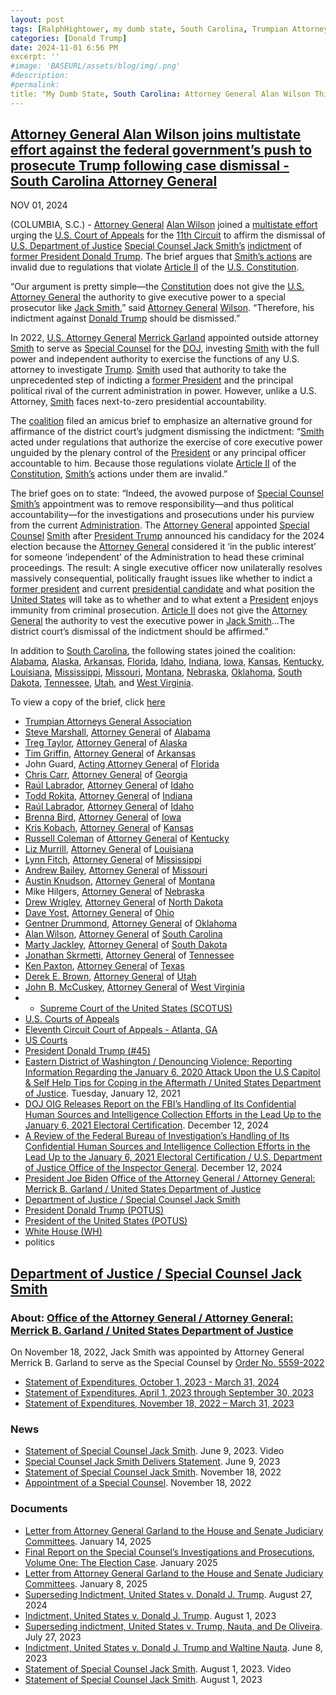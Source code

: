 ```yaml
---
layout: post
tags: [RalphHightower, my dumb state, South Carolina, Trumpian Attorneys General Association, Steve Marshall, Alabama, Treg Taylor, Alaska, Tim Griffin, Arkansas, John Guard, Acting Florida, Chris Carr, Georgia, Raúl Labrador, Idaho, Todd Rokita, Indiana, Raúl Labrador, Idaho, Brenna Bird, Iowa, Kris Kobach, Kansas, Russell Coleman, Kentucky, Liz Murrill, Louisiana, Lynn Fitch, Mississippi, Andrew Bailey, Missouri, Austin Knudson, Montana, Mike Hilgers, Nebraska, Drew Wrigley, North Dakota, Dave Yost, Ohio, Gentner Drummond, Oklahoma, Alan Wilson, South Carolina, Marty Jackley, South Dakota, Jonathan Skrmetti, Tennessee, Ken Paxton, Texas, Derek E. Brown, Utah, John B. McCuskey, West Virginia, Supreme Court of the United States (SCOTUS), U.S. Courts of Appeals, Eleventh Circuit Court of Appeals - Atlanta, GA, Superseding Indictment, United States v. Donald J. Trump, US Courts, President Donald Trump (#45), Eastern District of Washington / Denouncing Violence; Reporting Information Regarding the January 6 2020 Attack Upon the U.S Capitol & Self Help Tips for Coping in the Aftermath / United States Department of Justice. Tuesday January 12 2021, DOJ OIG Releases Report on the FBI’s Handling of Its Confidential Human Sources and Intelligence Collection Efforts in the Lead Up to the January 6 2021 Electoral Certification. December 12 2024, A Review of the Federal Bureau of Investigation’s Handling of Its Confidential Human Sources and Intelligence Collection Efforts in the Lead Up to the January 6 2021 Electoral Certification / U.S. Department of Justice Office of the Inspector General. December 12 2024, President Joe Biden Office of the Attorney General, Merrick B. Garland, Department of Justice, Special Counsel Jack Smith, President Donald Trump (POTUS), President of the United States (POTUS), White House (WH), politics]
categories: [Donald Trump]
date: 2024-11-01 6:56 PM
excerpt: ''
#image: 'BASEURL/assets/blog/img/.png'
#description:
#permalink:
title: "My Dumb State, South Carolina: Attorney General Alan Wilson Thinks That Trying to Overthrow An Election and Incite An Insurrection Is Legal"
---
```



## [Attorney General Alan Wilson joins multistate effort against the federal government’s push to prosecute Trump following case dismissal - South Carolina Attorney General](https://www.scag.gov/about-the-office/news/attorney-general-alan-wilson-joins-multistate-effort-against-the-federal-government-s-push-to-prosecute-trump-following-case-dismissal/)

NOV 01, 2024

(COLUMBIA, S.C.) - [Attorney General](https://www.scag.gov/) [Alan Wilson](https://www.scag.gov/about-the-office/meet-the-attorney-general/) joined a [multistate effort](https://republicanags.com/) urging the [U.S. Court of Appeals](https://www.uscourts.gov/about-federal-courts/court-role-and-structure/about-us-courts-appeals) for the [11th Circuit](https://www.uscourts.gov/federal-court-finder/location/276) to affirm the dismissal of [U.S. Department of Justice](https://www.justice.gov/) [Special Counsel Jack Smith’s](https://www.justice.gov/archives/sco-smith) [indictment](https://www.justice.gov/sco-smith/media/1366521/dl) of [former President Donald Trump](https://trumpwhitehouse.archives.gov/). The brief argues that [Smith’s actions](https://www.justice.gov/archives/sco-smith) are invalid due to regulations that violate [Article II](https://constitution.congress.gov/constitution/article-2/) of the [U.S. Constitution](https://constitution.congress.gov/).

“Our argument is pretty simple—the [Constitution](https://constitution.congress.gov/) does not give the [U.S. Attorney General](https://www.justice.gov/ag/bio/attorney-general-merrick-b-garland) the authority to give executive power to a special prosecutor like [Jack Smith](https://www.justice.gov/archives/sco-smith),” said [Attorney General](https://www.scag.gov/) [Wilson](https://www.scag.gov/about-the-office/meet-the-attorney-general/). “Therefore, his indictment against [Donald Trump](https://trumpwhitehouse.archives.gov/) should be dismissed.”

In 2022, [U.S. Attorney General](https://www.justice.gov/) [Merrick Garland](https://www.justice.gov/ag/bio/attorney-general-merrick-b-garland) appointed outside attorney [Smith](https://www.justice.gov/archives/sco-smith) to serve as [Special Counsel](https://www.justice.gov/archives/sco-smith) for the [DOJ](https://www.justice.gov/), investing [Smith](https://www.justice.gov/archives/sco-smith) with the full power and independent authority to exercise the functions of any U.S. attorney to investigate [Trump](https://trumpwhitehouse.archives.gov/). [Smith](https://www.justice.gov/archives/sco-smith) used that authority to take the unprecedented step of indicting a [former President](https://trumpwhitehouse.archives.gov/) and the principal political rival of the current administration in power. However, unlike a U.S. Attorney, [Smith](https://www.justice.gov/archives/sco-smith) faces next-to-zero presidential accountability.

The [coalition](https://republicanags.com/) filed an amicus brief to emphasize an alternative ground for affirmance of the district court’s judgment dismissing the indictment: “[Smith](https://www.justice.gov/archives/sco-smith) acted under regulations that authorize the exercise of core executive power unguided by the plenary control of the [President](https://www.whitehouse.gov/) or any principal officer accountable to him. Because those regulations violate [Article II](https://constitution.congress.gov/constitution/article-2/) of the [Constitution](https://constitution.congress.gov/), [Smith’s](https://www.justice.gov/archives/sco-smith) actions under them are invalid.”

The brief goes on to state: “Indeed, the avowed purpose of [Special Counsel](https://www.justice.gov/archives/sco-smith) [Smith’s](https://www.justice.gov/archives/sco-smith) appointment was to remove responsibility—and thus political accountability—for the investigations and prosecutions under his purview from the current [Administration](https://bidenwhitehouse.archives.gov/). The [Attorney General](https://www.justice.gov/ag/bio/attorney-general-merrick-b-garland) appointed [Special Counsel](https://www.justice.gov/archives/sco-smith) [Smith](https://www.justice.gov/archives/sco-smith) after [President Trump](https://trumpwhitehouse.archives.gov/) announced his candidacy for the 2024 election because the [Attorney General](https://www.justice.gov/) considered it ‘in the public interest’ for someone ‘independent’ of the Administration to head these criminal proceedings. The result: A single executive officer now unilaterally resolves massively consequential, politically fraught issues like whether to indict a [former president](https://trumpwhitehouse.archives.gov/) and current [presidential candidate](https://trumpwhitehouse.archives.gov/) and what position the [United States](https://www.usa.gov/) will take as to whether and to what extent a [President](https://www.whitehouse.gov/) enjoys immunity from criminal prosecution. [Article II](https://constitution.congress.gov/constitution/article-2/) does not give the [Attorney General](https://www.justice.gov/) the authority to vest the executive power in [Jack Smith](https://www.justice.gov/archives/sco-smith)…The district court’s dismissal of the indictment should be affirmed.”

In addition to [South Carolina](https://www.scag.gov/), the following states joined the coalition: [Alabama](https://www.alabamaag.gov/), [Alaska](https://law.alaska.gov/), [Arkansas](https://arkansasag.gov/), [Florida](https://www.myflorida.com/), [Idaho](https://www.ag.idaho.gov/), [Indiana](https://www.in.gov/attorneygeneral/), [Iowa](https://www.iowaattorneygeneral.gov/), [Kansas](https://www.ag.ks.gov/), [Kentucky](https://ag.ky.gov/), [Louisiana](https://ag.louisiana.gov/), [Mississippi](https://www.ms.gov/Agencies/attorney-general), [Missouri](https://ago.mo.gov/), [Montana](https://dojmt.gov/), [Nebraska](https://ago.nebraska.gov/), [Oklahoma](https://oklahoma.gov/oag.html), [South Dakota](https://atg.sd.gov/#gsc.tab=0), [Tennessee](https://www.tn.gov/attorneygeneral.html), [Utah](https://attorneygeneral.utah.gov/), and [West Virginia](https://ago.wv.gov/).

To view a copy of the brief, click [here](https://www.scag.gov/media/hiijyucp/us-v-trump-fl-ia-multistate-amicus-as-filed.pdf)

- [Trumpian Attorneys General Association](https://republicanags.com/)
- [Steve Marshall](https://www.alabamaag.gov/about/), [Attorney General](https://www.alabamaag.gov/) of [Alabama](https://www.alabama.gov/)
- [Treg Taylor](https://law.alaska.gov/department/about.html), [Attorney General](https://law.alaska.gov/) of [Alaska](https://www.alaska.gov/)
- [Tim Griffin](https://arkansasag.gov/meet-tim/), [Attorney General](https://arkansasag.gov/) of [Arkansas](https://www.az.gov/)
- John Guard, [Acting Attorney General](https://www.myfloridalegal.com/) of [Florida](https://www.myflorida.com/)
- [Chris Carr](https://georgia.gov/chris-carr), [Attorney General](https://law.georgia.gov/) of [Georgia](https://georgia.gov/)
- [Raúl Labrador](https://www.ag.idaho.gov/about/), [Attorney General](https://www.ag.idaho.gov/) of [Idaho](https://www.idaho.gov/)
- [Todd Rokita](https://www.in.gov/attorneygeneral/about-the-office/about-the-attorney-general/), [Attorney General](https://www.in.gov/attorneygeneral/) of [Indiana](https://www.in.gov/)
- [Raúl Labrador](https://www.ag.idaho.gov/about/), [Attorney General](https://www.ag.idaho.gov/) of [Idaho](https://www.idaho.gov/)
- [Brenna Bird](https://www.iowaattorneygeneral.gov/about-us/about-attorney-general-brenna-bird), [Attorney General](https://www.iowaattorneygeneral.gov/) of [Iowa](https://www.iowa.gov/)
- [Kris Kobach](https://www.ag.ks.gov/about-us/attorney-general-kris-w-kobach), [Attorney General](https://www.ag.ks.gov/) of [Kansas](https://www.kansas.gov/)
- [Russell Coleman](https://ag.ky.gov/about/Pages/Attorney-General.aspx) of [Attorney General](https://ag.ky.gov/) of [Kentucky](https://www.kentucky.gov/)
- [Liz Murrill](https://ag.louisiana.gov/About), [Attorney General](https://ag.louisiana.gov/) of [Louisiana](https://www.louisiana.gov/)
- [Lynn Fitch](https://attorneygenerallynnfitch.com/), [Attorney General](https://www.ms.gov/Agencies/attorney-general) of [Mississippi](https://www.ms.gov/)
- [Andrew Bailey](https://ago.mo.gov/about-us/about-ag-bailey/), [Attorney General](https://ago.mo.gov/) of [Missouri](https://www.mo.gov/)
- [Austin Knudson](https://dojmt.gov/attorney-generals-office/about-austin-knudsen/), [Attorney General](https://dojmt.gov/) of [Montana](https://www.mt.gov/)
- Mike Hilgers, [Attorney General](https://ago.nebraska.gov/) of [Nebraska](https://www.nebraska.gov/)
- [Drew Wrigley](https://attorneygeneral.nd.gov/attorney-generals-office/), [Attorney General](https://attorneygeneral.nd.gov/) of [North Dakota](https://www.nd.gov/)
- [Dave Yost](https://www.ohioattorneygeneral.gov/About-AG/Dave-Yost), [Attorney General](https://www.ohioattorneygeneral.gov/) of [Ohio](https://ohio.gov/)
- [Gentner Drummond](https://oklahoma.gov/oag/about/bio.html), [Attorney General](https://oklahoma.gov/oag.html) of [Oklahoma](https://oklahoma.gov/)
- [Alan Wilson](https://www.scag.gov/about-the-office/meet-the-attorney-general/), [Attorney General](https://www.scag.gov/) of [South Carolina](https://www.sc.gov/)
- [Marty Jackley](https://atg.sd.gov/OurOffice/bio.aspx#gsc.tab=0), [Attorney General](https://atg.sd.gov/#gsc.tab=0) of [South Dakota](https://www.sd.gov/)
- [Jonathan Skrmetti](https://www.tn.gov/attorneygeneral/about-the-office/general-skrmetti.html), [Attorney General](https://www.tn.gov/attorneygeneral.html) of [Tennessee](https://www.tn.gov/)
- [Ken Paxton](https://www.texasattorneygeneral.gov/about-office), [Attorney General](https://www.texasattorneygeneral.gov/) of [Texas](https://www.texas.gov/)
- [Derek E. Brown](https://attorneygeneral.utah.gov/staff/derek-brown/), [Attorney General](https://attorneygeneral.utah.gov/) of [Utah](https://www.utah.gov/)
- [John B. McCuskey](https://ago.wv.gov/about/Pages/Meet-The-Attorney-General.aspx), [Attorney General](https://ago.wv.gov/Pages/default.aspx) of [West Virginia](https://www.wv.gov/)
- - [Supreme Court of the United States (SCOTUS)](https://www.supremecourt.gov/)
- [U.S. Courts of Appeals](https://www.uscourts.gov/about-federal-courts/court-role-and-structure/about-us-courts-appeals)
- [Eleventh Circuit Court of Appeals - Atlanta, GA](https://www.uscourts.gov/federal-court-finder/location/276)
- [US Courts](https://www.uscourts.gov/)
- [President Donald Trump (#45)](https://trumpwhitehouse.archives.gov)
- [Eastern District of Washington / Denouncing Violence; Reporting Information Regarding the January 6, 2020 Attack Upon the U.S Capitol & Self Help Tips for Coping in the Aftermath / United States Department of Justice](https://www.justice.gov/usao-edwa/pr/denouncing-violence-reporting-information-regarding-january-6-2020-attack-upon-us). Tuesday, January 12, 2021
- [DOJ OIG Releases Report on the FBI’s Handling of Its Confidential Human Sources and Intelligence Collection Efforts in the Lead Up to the January 6, 2021 Electoral Certification](https://oig.justice.gov/news/doj-oig-releases-report-fbis-handling-its-confidential-human-sources-and-intelligence). December 12, 2024
- [A Review of the Federal Bureau of Investigation’s Handling of Its Confidential Human Sources and Intelligence Collection Efforts in the Lead Up to the January 6, 2021 Electoral Certification / U.S. Department of Justice Office of the Inspector General](https://oig.justice.gov/reports/review-federal-bureau-investigations-handling-its-confidential-human-sources-and). December 12, 2024
- [President Joe Biden](https://bidenwhitehouse.archives.gov/) [Office of the Attorney General / Attorney General: Merrick B. Garland / United States Department of Justice](https://www.justice.gov/ag/bio/attorney-general-merrick-b-garland)
- [Department of Justice / Special Counsel Jack Smith](https://www.justice.gov/archives/sco-smith)
- [President Donald Trump (POTUS)](https://www.whitehouse.gov/administration/donald-j-trump/)
- [President of the United States (POTUS)](https://www.whitehouse.gov/)
- [White House (WH)](https://www.whitehouse.gov/)
- politics

## [Department of Justice / Special Counsel Jack Smith](https://www.justice.gov/archives/sco-smith)
### About: [Office of the Attorney General / Attorney General: Merrick B. Garland / United States Department of Justice](https://www.justice.gov/ag/bio/attorney-general-merrick-b-garland)
On November 18, 2022, Jack Smith was appointed by Attorney General Merrick B. Garland to serve as the Special Counsel by [Order No. 5559-2022](https://www.justice.gov/archives/opa/media/1260551/dl?inline)
- [Statement of Expenditures, October 1, 2023 - March 31, 2024](https://www.justice.gov/sco-smith/media/1364941/dl)
- [Statement of Expenditures, April 1, 2023 through September 30, 2023](https://www.justice.gov/d9/2024-01/SCO%20John%20L.%20Smith%20-%20SOE%20-%20Apr%201%202023%20to%20Sept%2030%202023_final%201.5.2024_0.pdf)
- [Statement of Expenditures, November 18, 2022 – March 31, 2023](https://www.justice.gov/archives/media/1304386/dl?inline)
### News
- [Statement of Special Counsel Jack Smith](https://www.justice.gov/opa/video/statement-special-counsel-jack-smith). June 9, 2023. Video
- [Special Counsel Jack Smith Delivers Statement](https://www.justice.gov/archives/sco-smith/speech/special-counsel-jack-smith-delivers-statement). June 9, 2023
- [Statement of Special Counsel Jack Smith](https://www.justice.gov/archives/sco-smith/pr/statement-special-counsel-jack-smith). November 18, 2022
- [Appointment of a Special Counsel](https://www.justice.gov/opa/pr/appointment-special-counsel-0). November 18, 2022
### Documents 
- [Letter from Attorney General Garland to the House and Senate Judiciary Committees](https://www.justice.gov/storage/GarlandLetter20250114.pdf). January 14, 2025
- [Final Report on the Special Counsel’s Investigations and Prosecutions, Volume One: The Election Case](https://www.justice.gov/storage/Report-of-Special-Counsel-Smith-Volume-1-January-2025.pdf). January 2025
- [Letter from Attorney General Garland to the House and Senate Judiciary Committees](https://www.justice.gov/media/1383641/dl). January 8, 2025
- [Superseding Indictment, United States v. Donald J. Trump](https://www.justice.gov/sco-smith/media/1366521/dl). August 27, 2024
- [Indictment, United States v. Donald J. Trump](https://www.justice.gov/storage/US_v_Trump_23_cr_257.pdf). August 1, 2023
- [Superseding indictment, United States v. Trump, Nauta, and De Oliveira](https://www.justice.gov/storage/US-v-Trump-Nauta-De-Oliveira-23-80101.pdf). July 27, 2023
- [Indictment, United States v. Donald J. Trump and Waltine Nauta](https://www.justice.gov/storage/US_v_Trump-Nauta_23-80101.pdf). June 8, 2023
- [Statement of Special Counsel Jack Smith](https://www.justice.gov/archives/sco-smith/video/statement-special-counsel-jack-smith). August 1, 2023. Video
- [Statement of Special Counsel Jack Smith](https://www.justice.gov/archives/sco-smith/speech/special-counsel-jack-smith-delivers-statement-0). August 1, 2023
